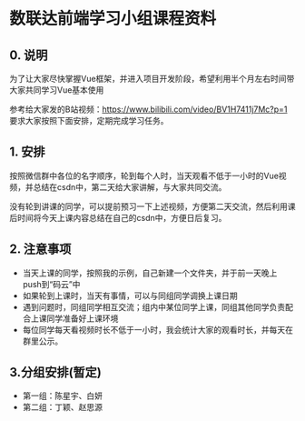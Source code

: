 # 数联达前端学习小组课程资料

## 0. 说明
为了让大家尽快掌握Vue框架，并进入项目开发阶段，希望利用半个月左右时间带大家共同学习Vue基本使用

参考给大家发的B站视频：https://www.bilibili.com/video/BV1H7411j7Mc?p=1 要求大家按照下面安排，定期完成学习任务。

## 1. 安排
按照微信群中各位的名字顺序，轮到每个人时，当天观看不低于一小时的Vue视频，并总结在csdn中，第二天给大家讲解，与大家共同交流。

没有轮到讲课的同学，可以提前预习一下上述视频，方便第二天交流，然后利用课后时间将今天上课内容总结在自己的csdn中，方便日后复习。

## 2. 注意事项
- 当天上课的同学，按照我的示例，自己新建一个文件夹，并于前一天晚上push到“码云”中
- 如果轮到上课时，当天有事情，可以与同组同学调换上课日期
- 遇到问题时，同组同学相互交流；组内中某位同学上课，同组其他同学负责配合上课同学准备好上课环境
- 每位同学每天看视频时长不低于一小时，我会统计大家的观看时长，并每天在群里公示。

## 3.分组安排(暂定)
- 第一组：陈星宇、白妍
- 第二组：丁颖、赵思源